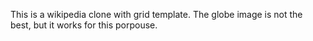 This is a wikipedia clone with grid template.
The globe image is not the best, but it works for this
porpouse.